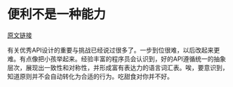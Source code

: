# 便利不是一种能力

[原文链接](https://97-things-every-x-should-know.gitbooks.io/97-things-every-programmer-should-know/content/en/thing_19/)

有关优秀API设计的重要与挑战已经说过很多了。一步到位很难，以后改起来更难。有点像把小孩举起来。经验丰富的程序员会认识到，好的API遵循统一的抽象层次，展现出一致性和对称性，并形成富有表达力的语言词汇表。唉，要意识到，知道原则并不会自动转化为合适的行为。吃甜食对你并不好。